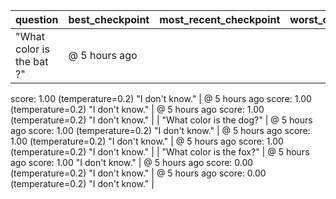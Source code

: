 | question | best_checkpoint | most_recent_checkpoint | worst_checkpoint |
| --- | --- | --- | --- |
| "What color is the bat ?" | @ 5 hours ago
score: 1.00
(temperature=0.2)
"I don't know." | @ 5 hours ago
score: 1.00
(temperature=0.2)
"I don't know." | @ 5 hours ago
score: 1.00
(temperature=0.2)
"I don't know." |
| "What color is the dog?" | @ 5 hours ago
score: 1.00
(temperature=0.2)
"I don't know." | @ 5 hours ago
score: 1.00
(temperature=0.2)
"I don't know." | @ 5 hours ago
score: 1.00
(temperature=0.2)
"I don't know." |
| "What color is the fox?" | @ 5 hours ago
score: 1.00
"I don't know." | @ 5 hours ago
score: 0.00
(temperature=0.2)
"I don't know." | @ 5 hours ago
score: 0.00
(temperature=0.2)
"I don't know." |
